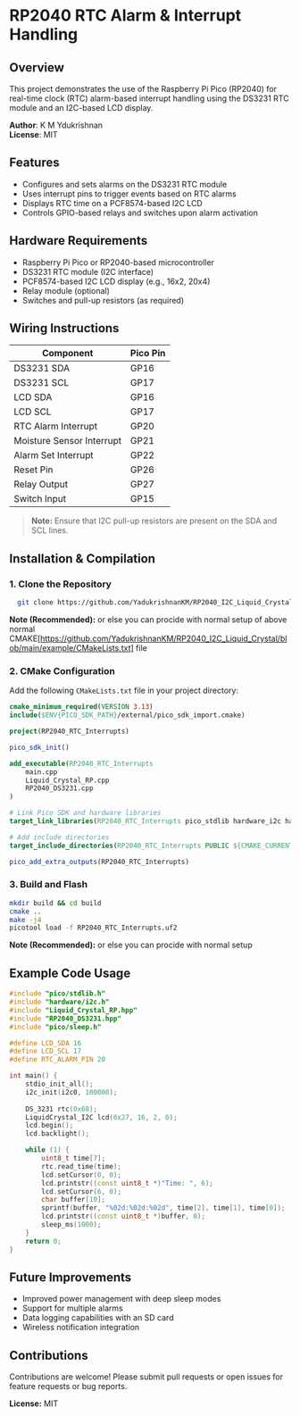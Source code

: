 # RP2040 RTC Alarm & Interrupt Handling

## Overview
This project demonstrates the use of the Raspberry Pi Pico (RP2040) for real-time clock (RTC) alarm-based interrupt handling using the DS3231 RTC module and an I2C-based LCD display.

**Author**: K M Ydukrishnan  
**License**: MIT  

## Features
- Configures and sets alarms on the DS3231 RTC module
- Uses interrupt pins to trigger events based on RTC alarms
- Displays RTC time on a PCF8574-based I2C LCD
- Controls GPIO-based relays and switches upon alarm activation

## Hardware Requirements
- Raspberry Pi Pico or RP2040-based microcontroller
- DS3231 RTC module (I2C interface)
- PCF8574-based I2C LCD display (e.g., 16x2, 20x4)
- Relay module (optional)
- Switches and pull-up resistors (as required)

## Wiring Instructions

| Component | Pico Pin |
|-----------|---------|
| DS3231 SDA | GP16 |
| DS3231 SCL | GP17 |
| LCD SDA | GP16 |
| LCD SCL | GP17 |
| RTC Alarm Interrupt | GP20 |
| Moisture Sensor Interrupt | GP21 |
| Alarm Set Interrupt | GP22 |
| Reset Pin | GP26 |
| Relay Output | GP27 |
| Switch Input | GP15 |

> **Note:** Ensure that I2C pull-up resistors are present on the SDA and SCL lines.

## Installation & Compilation
### 1. Clone the Repository
```sh
  git clone https://github.com/YadukrishnanKM/RP2040_I2C_Liquid_Crystal/tree/main/example
```
**Note (Recommended):** or else you can procide with normal setup of above normal CMAKE[https://github.com/YadukrishnanKM/RP2040_I2C_Liquid_Crystal/blob/main/example/CMakeLists.txt] file
### 2. CMake Configuration
Add the following `CMakeLists.txt` file in your project directory:
```cmake
cmake_minimum_required(VERSION 3.13)
include($ENV{PICO_SDK_PATH}/external/pico_sdk_import.cmake)

project(RP2040_RTC_Interrupts)

pico_sdk_init()

add_executable(RP2040_RTC_Interrupts
    main.cpp
    Liquid_Crystal_RP.cpp
    RP2040_DS3231.cpp
)

# Link Pico SDK and hardware libraries
target_link_libraries(RP2040_RTC_Interrupts pico_stdlib hardware_i2c hardware_rtc)

# Add include directories
target_include_directories(RP2040_RTC_Interrupts PUBLIC ${CMAKE_CURRENT_LIST_DIR})

pico_add_extra_outputs(RP2040_RTC_Interrupts)
```

### 3. Build and Flash
```sh
mkdir build && cd build
cmake ..
make -j4
picotool load -f RP2040_RTC_Interrupts.uf2
```
**Note (Recommended):** or else you can procide with normal setup 

## Example Code Usage
```cpp
#include "pico/stdlib.h"
#include "hardware/i2c.h"
#include "Liquid_Crystal_RP.hpp"
#include "RP2040_DS3231.hpp"
#include "pico/sleep.h"

#define LCD_SDA 16
#define LCD_SCL 17
#define RTC_ALARM_PIN 20

int main() {
    stdio_init_all();
    i2c_init(i2c0, 100000);
    
    DS_3231 rtc(0x68);
    LiquidCrystal_I2C lcd(0x27, 16, 2, 0);
    lcd.begin();
    lcd.backlight();

    while (1) {
        uint8_t time[7];
        rtc.read_time(time);
        lcd.setCursor(0, 0);
        lcd.printstr((const uint8_t *)"Time: ", 6);
        lcd.setCursor(6, 0);
        char buffer[10];
        sprintf(buffer, "%02d:%02d:%02d", time[2], time[1], time[0]);
        lcd.printstr((const uint8_t *)buffer, 8);
        sleep_ms(1000);
    }
    return 0;
}
```

## Future Improvements
- Improved power management with deep sleep modes
- Support for multiple alarms
- Data logging capabilities with an SD card
- Wireless notification integration

## Contributions
Contributions are welcome! Please submit pull requests or open issues for feature requests or bug reports.

**License:** MIT

